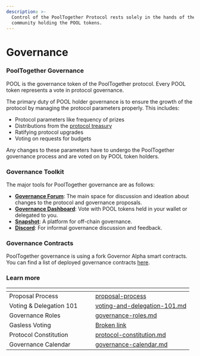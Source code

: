```yaml
---
description: >-
  Control of the PoolTogether Protocol rests solely in the hands of the
  community holding the POOL tokens.
---
```


# Governance

### PoolTogether Governance

POOL is the governance token of the PoolTogether protocol. Every POOL token represents a vote in protocol governance.

The primary duty of POOL holder governance is to ensure the growth of the protocol by managing the protocol parameters properly. This includes:

* Protocol parameters like frequency of prizes
* Distributions from the [protocol treasury](https://info.pooltogether.com)
* Ratifying protocol upgrades
* Voting on requests for budgets

Any changes to these parameters have to undergo the PoolTogether governance process and are voted on by POOL token holders.

### **Governance Toolkit**

The major tools for PoolTogether governance are as follows:

* [**Governance Forum**](https://gov.pooltogether.com): The main space for discussion and ideation about changes to the protocol and governance proposals.
* [**Governance Dashboard**](https://vote.pooltogether.com/): Vote with POOL tokens held in your wallet or delegated to you.
* [**Snapshot**](https://snapshot.org/#/pooltogether.eth): A platform for off-chain governance.
* [**Discord**](https://pooltogether.com/discord): For informal governance discussion and feedback.

### Governance Contracts

PoolTogether governance is using a fork Governor Alpha smart contracts. You can find a list of deployed governance contracts [here](https://dev.pooltogether.com/protocol/deployments/governance).

### Learn more

<table data-column-title-hidden data-view="cards"><thead><tr><th></th><th></th><th></th><th data-hidden data-card-target data-type="content-ref"></th></tr></thead><tbody><tr><td>Proposal Process</td><td></td><td></td><td><a href="proposal-process/">proposal-process</a></td></tr><tr><td>Voting &#x26; Delegation 101</td><td></td><td></td><td><a href="voting-and-delegation-101.md">voting-and-delegation-101.md</a></td></tr><tr><td>Governance Roles</td><td></td><td></td><td><a href="governance-roles.md">governance-roles.md</a></td></tr><tr><td>Gasless Voting</td><td></td><td></td><td><a href="broken-reference">Broken link</a></td></tr><tr><td>Protocol Constitution</td><td></td><td></td><td><a href="protocol-constitution.md">protocol-constitution.md</a></td></tr><tr><td>Governance Calendar </td><td></td><td></td><td><a href="governance-calendar.md">governance-calendar.md</a></td></tr></tbody></table>
